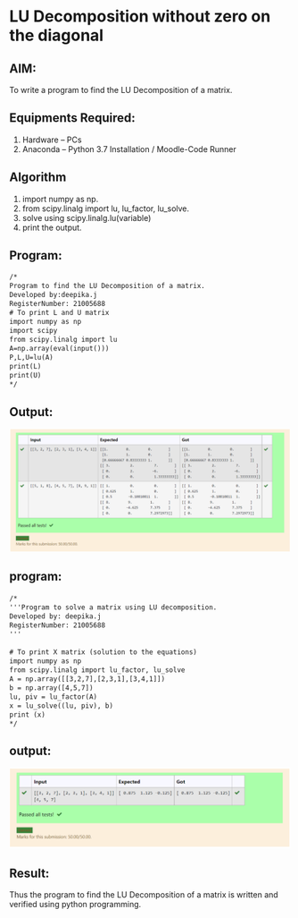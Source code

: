 # LU Decomposition without zero on the diagonal

## AIM:
To write a program to find the LU Decomposition of a matrix.

## Equipments Required:
1. Hardware – PCs
2. Anaconda – Python 3.7 Installation / Moodle-Code Runner

## Algorithm
1. import numpy as np.
2. from scipy.linalg import lu, lu_factor, lu_solve.
3. solve using scipy.linalg.lu(variable)
4. print the output.
   

## Program:
```
/*
Program to find the LU Decomposition of a matrix.
Developed by:deepika.j 
RegisterNumber: 21005688
# To print L and U matrix
import numpy as np
import scipy
from scipy.linalg import lu
A=np.array(eval(input()))
P,L,U=lu(A)
print(L)
print(U)
*/
```

## Output:
![OUTPUT](/img121.png)


 ## program:
 ~~~
 /*
 '''Program to solve a matrix using LU decomposition.
Developed by: deepika.j
RegisterNumber: 21005688
'''

# To print X matrix (solution to the equations)
import numpy as np
from scipy.linalg import lu_factor, lu_solve
A = np.array([[3,2,7],[2,3,1],[3,4,1]])
b = np.array([4,5,7])
lu, piv = lu_factor(A)
x = lu_solve((lu, piv), b)
print (x)
*/
~~~

## output:
![OUTPUT](/img111.png)
## Result:
Thus the program to find the LU Decomposition of a matrix is written and verified using python programming.



